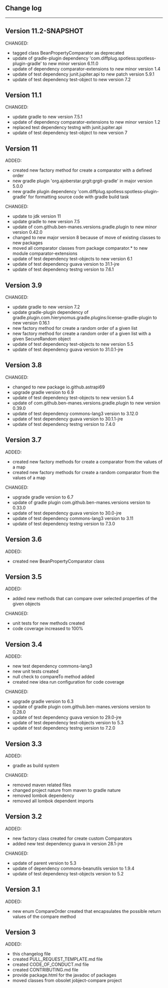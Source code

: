 ## Change log
----------------------

Version 11.2-SNAPSHOT
-------------

CHANGED:

- tagged class BeanPropertyComparator as deprecated
- update of gradle-plugin dependency 'com.diffplug.spotless:spotless-plugin-gradle' to new minor version 6.11.0
- update of dependency comparator-extensions to new minor version 1.4
- update of test dependency junit.jupiter.api to new patch version 5.9.1
- update of test dependency test-object to new version 7.2

Version 11.1
-------------

CHANGED:

- update gradle to new version 7.5.1
- update of dependency comparator-extensions to new minor version 1.2
- replaced test dependency testng with junit.jupiter.api
- update of test dependency test-object to new version 7

Version 11
-------------

ADDED:

- created new factory method for create a comparator with a defined order
- new gradle plugin 'org.ajoberstar.grgit:grgit-gradle' in major version 5.0.0
- new gradle plugin dependency 'com.diffplug.spotless:spotless-plugin-gradle' for formatting source code with gradle build task

CHANGED:

- update to jdk version 11
- update gradle to new version 7.5
- update of com.github.ben-manes.versions.gradle.plugin to new minor version 0.42.0
- changed to new major version 8 because of move of existing classes to new packages
- moved all comparator classes from package comparator.* to new module comparator-extensions
- update of test dependency test-objects to new version 6.1
- update of test dependency guava version to 31.1-jre
- update of test dependency testng version to 7.6.1

Version 3.9
-------------

CHANGED:

- update gradle to new version 7.2
- update gradle-plugin dependency of gradle.plugin.com.hierynomus.gradle.plugins:license-gradle-plugin to new version 0.16.1
- new factory method for create a random order of a given list
- new factory method for create a random order of a given list with a given SecureRandom object
- update of test dependency test-objects to new version 5.5
- update of test dependency guava version to 31.0.1-jre

Version 3.8
-------------

CHANGED:

- changed to new package io.github.astrapi69
- upgrade gradle version to 6.9
- update of test dependency test-objects to new version 5.4
- update of com.github.ben-manes.versions.gradle.plugin to new version 0.39.0
- update of test dependency commons-lang3 version to 3.12.0
- update of test dependency guava version to 30.1.1-jre
- update of test dependency testng version to 7.4.0

Version 3.7
-------------

ADDED:

- created new factory methods for create a comparator from the values of a map
- created new factory methods for create a random comparator from the values of a map

CHANGED:

- upgrade gradle version to 6.7
- update of gradle plugin com.github.ben-manes.versions version to 0.33.0
- update of test dependency guava version to 30.0-jre
- update of test dependency commons-lang3 version to 3.11
- update of test dependency testng version to 7.3.0

Version 3.6
-------------

ADDED:

- created new BeanPropertyComparator class


Version 3.5
-------------

ADDED:

- added new methods that can compare over selected properties of the given objects

CHANGED:

- unit tests for new methods created
- code coverage increased to 100%

Version 3.4
-------------

ADDED:

- new test dependency commons-lang3
- new unit tests created
- null check to compareTo method added
- created new idea run configuration for code coverage

CHANGED:

- upgrade gradle version to 6.3
- update of gradle plugin com.github.ben-manes.versions version to 0.28.0
- update of test dependency guava version to 29.0-jre
- update of test dependency test-objects version to 5.3
- update of test dependency testng version to 7.2.0

Version 3.3
-------------

ADDED:

- gradle as build system

CHANGED:

- removed maven related files
- changed project nature from maven to gradle nature
- removed lombok dependency
- removed all lombok dependent imports

Version 3.2
-------------

ADDED:

- new factory class created for create custom Comparators
- added new test dependency guava in version 28.1-jre

CHANGED:

- update of parent version to 5.3
- update of dependency commons-beanutils version to 1.9.4
- update of test dependency test-objects version to 5.2

Version 3.1
-------------

ADDED:

- new enum CompareOrder created that encapsulates the possible return values of the compare method

Version 3
-------------

ADDED:

- this changelog file
- created PULL_REQUEST_TEMPLATE.md file
- created CODE_OF_CONDUCT.md file
- created CONTRIBUTING.md file
- provide package.html for the javadoc of packages
- moved classes from obsolet jobject-compare project
